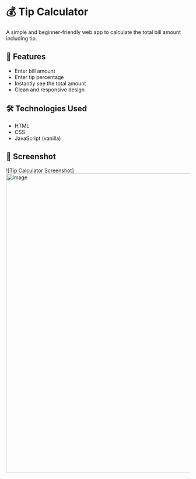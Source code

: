 # 💰 Tip Calculator

A simple and beginner-friendly web app to calculate the total bill amount including tip.

## 🚀 Features

- Enter bill amount
- Enter tip percentage
- Instantly see the total amount
- Clean and responsive design

## 🛠️ Technologies Used

- HTML
- CSS
- JavaScript (vanilla)

## 📸 Screenshot

![Tip Calculator Screenshot]<img width="1027" height="818" alt="image" src="https://github.com/user-attachments/assets/6258e274-cd73-42eb-b737-aa1aca01a5c1" />



